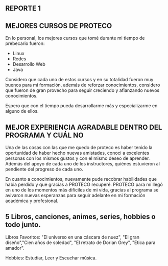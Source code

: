 
## REPORTE 1


## MEJORES CURSOS DE PROTECO 

En lo personal, los mejores cursos que tomé durante mi tiempo de prebecario fueron:

- Linux
- Redes
- Desarrollo Web
- Java

Considero que cada uno de estos cursos y en su totalidad fueron muy buenos para mi formación, además de reforzar conocimientos, considero que fueron de gran provecho para seguir creciendo y afianzando nuevos conocimientos. 

Espero que con el tiempo pueda desarrollarme más y especializarme en alguno de ellos.


## MEJOR EXPERIENCIA AGRADABLE DENTRO DEL PROGRAMA Y CUÁL NO

Una de las cosas con las que me quedo de proteco es haber tenido la oportunidad de haber hecho nuevas amistades, conoci a excelentes personas con los mismos gustos y con el mismo deseo de aprender. 
Además del apoyo de cada uno de los instructores, quiénes estuvieron al pendiente del progreso de cada uno. 

En cuanto a conocimientos, nuevamente pude recobrar habilidades que habia perdido y que gracias a PROTECO recuperé.
PROTECO para mí llegó en uno de los momentos más dificiles de mi vida, gracias al programa se avivaron nuevas esperanzas para seguir adelante en mi formación académica y profesional.


## 5 Libros, canciones, animes, series, hobbies o todo junto.

Libros Favoritos: "El universo en una cáscara de nuez", "El gran diseño","Cien años de soledad", "El retrato de Dorian Grey", "Etica para amador".

Hobbies: Estudiar, Leer y Escuchar música.